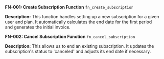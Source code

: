 **FN-001: Create Subscription Function** `fn_create_subscription`

**Description:** This function handles setting up a new subscription for a given user and plan. It automatically calculates the end date for the first period and generates the initial invoice.


**FN-002: Cancel Subscription Function** `fn_cancel_subscription`

**Description:** This allows us to end an existing subscription. It updates the subscription's status to 'canceled' and adjusts its end date if necessary.
